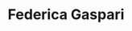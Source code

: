 ---
title: Federica Gaspari
organization: Politecnico di Milano 
talk: "HOT Data Quality Internship: results and prespectives of a collaborative project"
permalink: /speakers/#federica-gaspari
---